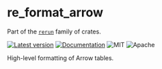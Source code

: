 # re_format_arrow

Part of the [`rerun`](https://github.com/rerun-io/rerun) family of crates.

[![Latest version](https://img.shields.io/crates/v/re_format_arrow.svg)](https://crates.io/crates/re_format_arrow?speculative-link)
[![Documentation](https://docs.rs/re_format_arrow/badge.svg)](https://docs.rs/re_format_arrow?speculative-link)
![MIT](https://img.shields.io/badge/license-MIT-blue.svg)
![Apache](https://img.shields.io/badge/license-Apache-blue.svg)


High-level formatting of Arrow tables.
